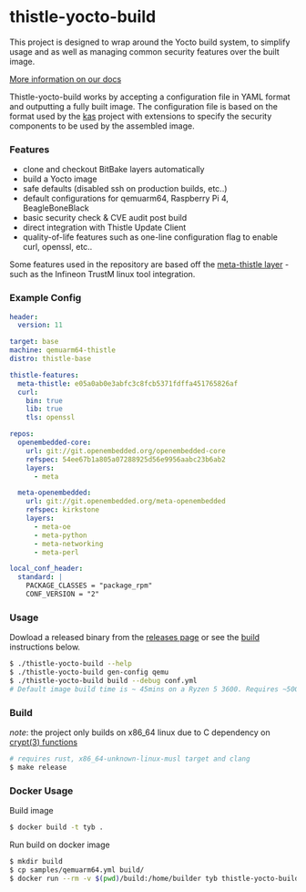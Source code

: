 # thistle-yocto-build

This project is designed to wrap around the Yocto build system, to simplify usage and as well as managing common security features over the  built image.

[More information on our docs](https://docs.thistle.tech/thistle_yocto_build/getstarted/qemu)

Thistle-yocto-build works by accepting a configuration file in YAML format and outputting a fully built image.
The configuration file is based on the format used by the [kas](https://kas.readthedocs.io/en/latest/) project with extensions to specify the security components to be used by the assembled image.

### Features

* clone and checkout BitBake layers automatically
* build a Yocto image
* safe defaults (disabled ssh on production builds, etc..)
* default configurations for qemuarm64,  Raspberry Pi 4, BeagleBoneBlack
* basic security check & CVE audit post build
* direct integration with Thistle Update Client
* quality-of-life features such as one-line configuration flag to enable curl, openssl, etc..

Some features used in the repository are based off the [meta-thistle layer](https://github.com/thistletech/meta-thistle) - such as the Infineon TrustM linux tool integration.

### Example Config

```yaml
header:
  version: 11

target: base
machine: qemuarm64-thistle
distro: thistle-base

thistle-features:
  meta-thistle: e05a0ab0e3abfc3c8fcb5371fdffa451765826af
  curl:
    bin: true
    lib: true
    tls: openssl

repos:
  openembedded-core:
    url: git://git.openembedded.org/openembedded-core
    refspec: 54ee67b1a805a07288925d56e9956aabc23b6ab2
    layers:
      - meta

  meta-openembedded:
    url: git://git.openembedded.org/meta-openembedded
    refspec: kirkstone
    layers:
      - meta-oe
      - meta-python
      - meta-networking
      - meta-perl

local_conf_header:
  standard: |
    PACKAGE_CLASSES = "package_rpm"
    CONF_VERSION = "2"
```


### Usage

Dowload a released binary from the [releases page](https://github.com/thistletech/thistle-yocto-build/releases) or see the [build](#build) instructions below.

```sh
$ ./thistle-yocto-build --help
$ ./thistle-yocto-build gen-config qemu
$ ./thistle-yocto-build build --debug conf.yml
# Default image build time is ~ 45mins on a Ryzen 5 3600. Requires ~50GB of free storage.
```

### Build

_note_: the project only builds on x86_64 linux due to C dependency on [crypt(3) functions](https://github.com/pldubouilh/crypt3-sys)

```sh
# requires rust, x86_64-unknown-linux-musl target and clang
$ make release
```

### Docker Usage

Build image
```sh
$ docker build -t tyb .
```

Run build on docker image
```sh
$ mkdir build
$ cp samples/qemuarm64.yml build/
$ docker run --rm -v $(pwd)/build:/home/builder tyb thistle-yocto-build qemuarm64.yml build debug
```
